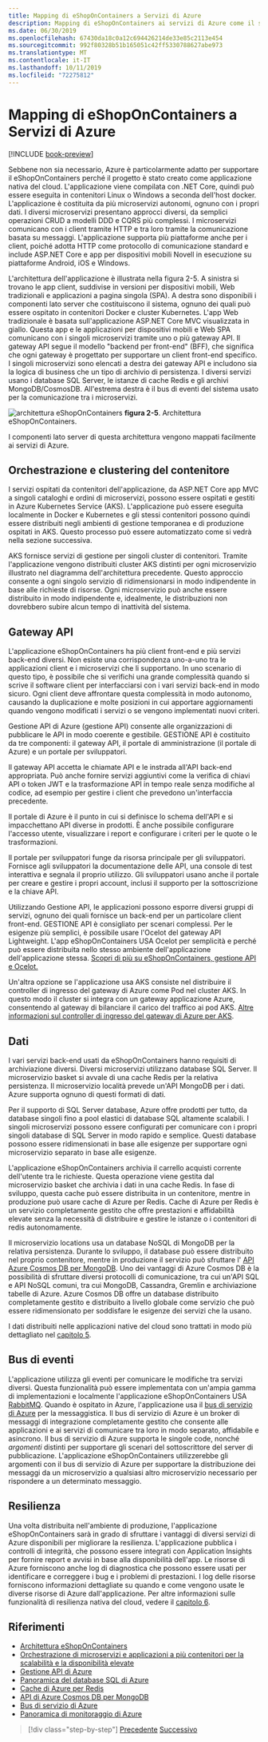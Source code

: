```yaml
---
title: Mapping di eShopOnContainers a Servizi di Azure
description: Mapping di eShopOnContainers ai servizi di Azure come il servizio Azure Kubernetes, il gateway API e il bus di servizio di Azure.
ms.date: 06/30/2019
ms.openlocfilehash: 67430da18c0a12c694426214de33e85c2113e454
ms.sourcegitcommit: 992f80328b51b165051c42ff5330788627abe973
ms.translationtype: MT
ms.contentlocale: it-IT
ms.lasthandoff: 10/11/2019
ms.locfileid: "72275812"
---
```

# <a name="mapping-eshoponcontainers-to-azure-services"></a>Mapping di eShopOnContainers a Servizi di Azure

[!INCLUDE [book-preview](../../../includes/book-preview.md)]

Sebbene non sia necessario, Azure è particolarmente adatto per supportare il eShopOnContainers perché il progetto è stato creato come applicazione nativa del cloud. L'applicazione viene compilata con .NET Core, quindi può essere eseguita in contenitori Linux o Windows a seconda dell'host docker. L'applicazione è costituita da più microservizi autonomi, ognuno con i propri dati. I diversi microservizi presentano approcci diversi, da semplici operazioni CRUD a modelli DDD e CQRS più complessi. I microservizi comunicano con i client tramite HTTP e tra loro tramite la comunicazione basata su messaggi. L'applicazione supporta più piattaforme anche per i client, poiché adotta HTTP come protocollo di comunicazione standard e include ASP.NET Core e app per dispositivi mobili Novell in esecuzione su piattaforme Android, iOS e Windows.

L'architettura dell'applicazione è illustrata nella figura 2-5. A sinistra si trovano le app client, suddivise in versioni per dispositivi mobili, Web tradizionali e applicazioni a pagina singola (SPA). A destra sono disponibili i componenti lato server che costituiscono il sistema, ognuno dei quali può essere ospitato in contenitori Docker e cluster Kubernetes. L'app Web tradizionale è basata sull'applicazione ASP.NET Core MVC visualizzata in giallo. Questa app e le applicazioni per dispositivi mobili e Web SPA comunicano con i singoli microservizi tramite uno o più gateway API. Il gateway API segue il modello "backend per front-end" (BFF), che significa che ogni gateway è progettato per supportare un client front-end specifico. I singoli microservizi sono elencati a destra dei gateway API e includono sia la logica di business che un tipo di archivio di persistenza. I diversi servizi usano i database SQL Server, le istanze di cache Redis e gli archivi MongoDB/CosmosDB. All'estrema destra è il bus di eventi del sistema usato per la comunicazione tra i microservizi.

![architettura eShopOnContainers](./media/eshoponcontainers-architecture.png)
**figura 2-5**. Architettura eShopOnContainers.

I componenti lato server di questa architettura vengono mappati facilmente ai servizi di Azure.

## <a name="container-orchestration-and-clustering"></a>Orchestrazione e clustering del contenitore

I servizi ospitati da contenitori dell'applicazione, da ASP.NET Core app MVC a singoli cataloghi e ordini di microservizi, possono essere ospitati e gestiti in Azure Kubernetes Service (AKS). L'applicazione può essere eseguita localmente in Docker e Kubernetes e gli stessi contenitori possono quindi essere distribuiti negli ambienti di gestione temporanea e di produzione ospitati in AKS. Questo processo può essere automatizzato come si vedrà nella sezione successiva.

AKS fornisce servizi di gestione per singoli cluster di contenitori. Tramite l'applicazione vengono distribuiti cluster AKS distinti per ogni microservizio illustrato nel diagramma dell'architettura precedente. Questo approccio consente a ogni singolo servizio di ridimensionarsi in modo indipendente in base alle richieste di risorse. Ogni microservizio può anche essere distribuito in modo indipendente e, idealmente, le distribuzioni non dovrebbero subire alcun tempo di inattività del sistema.

## <a name="api-gateway"></a>Gateway API

L'applicazione eShopOnContainers ha più client front-end e più servizi back-end diversi. Non esiste una corrispondenza uno-a-uno tra le applicazioni client e i microservizi che li supportano. In uno scenario di questo tipo, è possibile che si verifichi una grande complessità quando si scrive il software client per interfacciarsi con i vari servizi back-end in modo sicuro. Ogni client deve affrontare questa complessità in modo autonomo, causando la duplicazione e molte posizioni in cui apportare aggiornamenti quando vengono modificati i servizi o se vengono implementati nuovi criteri.

Gestione API di Azure (gestione API) consente alle organizzazioni di pubblicare le API in modo coerente e gestibile. GESTIONE API è costituito da tre componenti: il gateway API, il portale di amministrazione (il portale di Azure) e un portale per sviluppatori.

Il gateway API accetta le chiamate API e le instrada all'API back-end appropriata. Può anche fornire servizi aggiuntivi come la verifica di chiavi API o token JWT e la trasformazione API in tempo reale senza modifiche al codice, ad esempio per gestire i client che prevedono un'interfaccia precedente.

Il portale di Azure è il punto in cui si definisce lo schema dell'API e si impacchettano API diverse in prodotti. È anche possibile configurare l'accesso utente, visualizzare i report e configurare i criteri per le quote o le trasformazioni.

Il portale per sviluppatori funge da risorsa principale per gli sviluppatori. Fornisce agli sviluppatori la documentazione delle API, una console di test interattiva e segnala il proprio utilizzo. Gli sviluppatori usano anche il portale per creare e gestire i propri account, inclusi il supporto per la sottoscrizione e la chiave API.

Utilizzando Gestione API, le applicazioni possono esporre diversi gruppi di servizi, ognuno dei quali fornisce un back-end per un particolare client front-end. GESTIONE API è consigliato per scenari complessi. Per le esigenze più semplici, è possibile usare l'Ocelot del gateway API Lightweight. L'app eShopOnContainers USA Ocelot per semplicità e perché può essere distribuita nello stesso ambiente dell'applicazione dell'applicazione stessa. [Scopri di più su eShopOnContainers, gestione API e Ocelot.](https://docs.microsoft.com/dotnet/architecture/microservices/architect-microservice-container-applications/direct-client-to-microservice-communication-versus-the-api-gateway-pattern#azure-api-management)

Un'altra opzione se l'applicazione usa AKS consiste nel distribuire il controller di ingresso del gateway di Azure come Pod nel cluster AKS. In questo modo il cluster si integra con un gateway applicazione Azure, consentendo al gateway di bilanciare il carico del traffico ai pod AKS. [Altre informazioni sul controller di ingresso del gateway di Azure per AKS](https://github.com/Azure/application-gateway-kubernetes-ingress).

## <a name="data"></a>Dati

I vari servizi back-end usati da eShopOnContainers hanno requisiti di archiviazione diversi. Diversi microservizi utilizzano database SQL Server. Il microservizio basket si avvale di una cache Redis per la relativa persistenza. Il microservizio località prevede un'API MongoDB per i dati. Azure supporta ognuno di questi formati di dati.

Per il supporto di SQL Server database, Azure offre prodotti per tutto, da database singoli fino a pool elastici di database SQL altamente scalabili. I singoli microservizi possono essere configurati per comunicare con i propri singoli database di SQL Server in modo rapido e semplice. Questi database possono essere ridimensionati in base alle esigenze per supportare ogni microservizio separato in base alle esigenze.

L'applicazione eShopOnContainers archivia il carrello acquisti corrente dell'utente tra le richieste. Questa operazione viene gestita dal microservizio basket che archivia i dati in una cache Redis. In fase di sviluppo, questa cache può essere distribuita in un contenitore, mentre in produzione può usare cache di Azure per Redis. Cache di Azure per Redis è un servizio completamente gestito che offre prestazioni e affidabilità elevate senza la necessità di distribuire e gestire le istanze o i contenitori di redis autonomamente.

Il microservizio locations usa un database NoSQL di MongoDB per la relativa persistenza. Durante lo sviluppo, il database può essere distribuito nel proprio contenitore, mentre in produzione il servizio può sfruttare l' [API Azure Cosmos DB per MongoDB](https://docs.microsoft.com/azure/cosmos-db/mongodb-introduction). Uno dei vantaggi di Azure Cosmos DB è la possibilità di sfruttare diversi protocolli di comunicazione, tra cui un'API SQL e API NoSQL comuni, tra cui MongoDB, Cassandra, Gremlin e archiviazione tabelle di Azure. Azure Cosmos DB offre un database distribuito completamente gestito e distribuito a livello globale come servizio che può essere ridimensionato per soddisfare le esigenze dei servizi che la usano.

I dati distribuiti nelle applicazioni native del cloud sono trattati in modo più dettagliato nel [capitolo 5](distributed-data.md).

## <a name="event-bus"></a>Bus di eventi

L'applicazione utilizza gli eventi per comunicare le modifiche tra servizi diversi. Questa funzionalità può essere implementata con un'ampia gamma di implementazioni e localmente l'applicazione eShopOnContainers USA [RabbitMQ](https://www.rabbitmq.com/). Quando è ospitato in Azure, l'applicazione usa il [bus di servizio di Azure](https://docs.microsoft.com/azure/service-bus/) per la messaggistica. Il bus di servizio di Azure è un broker di messaggi di integrazione completamente gestito che consente alle applicazioni e ai servizi di comunicare tra loro in modo separato, affidabile e asincrono. Il bus di servizio di Azure supporta le singole code, nonché *argomenti* distinti per supportare gli scenari del sottoscrittore del server di pubblicazione. L'applicazione eShopOnContainers utilizzerebbe gli argomenti con il bus di servizio di Azure per supportare la distribuzione dei messaggi da un microservizio a qualsiasi altro microservizio necessario per rispondere a un determinato messaggio.

## <a name="resiliency"></a>Resilienza

Una volta distribuita nell'ambiente di produzione, l'applicazione eShopOnContainers sarà in grado di sfruttare i vantaggi di diversi servizi di Azure disponibili per migliorare la resilienza. L'applicazione pubblica i controlli di integrità, che possono essere integrati con Application Insights per fornire report e avvisi in base alla disponibilità dell'app. Le risorse di Azure forniscono anche log di diagnostica che possono essere usati per identificare e correggere i bug e i problemi di prestazioni. I log delle risorse forniscono informazioni dettagliate su quando e come vengono usate le diverse risorse di Azure dall'applicazione. Per altre informazioni sulle funzionalità di resilienza nativa del cloud, vedere il [capitolo 6](resiliency.md).

## <a name="references"></a>Riferimenti

- [Architettura eShopOnContainers](https://github.com/dotnet-architecture/eShopOnContainers/wiki/Architecture)
- [Orchestrazione di microservizi e applicazioni a più contenitori per la scalabilità e la disponibilità elevate](https://docs.microsoft.com/dotnet/architecture/microservices/architect-microservice-container-applications/scalable-available-multi-container-microservice-applications)
- [Gestione API di Azure](https://docs.microsoft.com/azure/api-management/api-management-key-concepts)
- [Panoramica del database SQL di Azure](https://docs.microsoft.com/azure/sql-database/sql-database-technical-overview)
- [Cache di Azure per Redis](https://azure.microsoft.com/services/cache/)
- [API di Azure Cosmos DB per MongoDB](https://docs.microsoft.com/azure/cosmos-db/mongodb-introduction)
- [Bus di servizio di Azure](https://docs.microsoft.com/azure/service-bus-messaging/service-bus-messaging-overview)
- [Panoramica di monitoraggio di Azure](https://docs.microsoft.com/azure/azure-monitor/overview)

>[!div class="step-by-step"]
>[Precedente](introduce-eshoponcontainers-reference-app.md)
>[Successivo](deploy-eshoponcontainers-azure.md)
